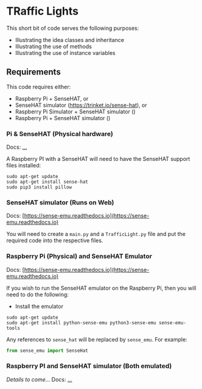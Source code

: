 # TRaffic Lights

This short bit of code serves the following purposes:

- Illustrating the idea classes and inheritance
- Illustrating the use of methods
- Illustrating the use of instance variables

## Requirements

This code requires either:

- Raspberry Pi + SenseHAT, or
- SenseHAT simulator (https://trinket.io/sense-hat), or
- Raspberry Pi Simulator + SenseHAT simulator ()
- Raspberry Pi + SenseHAT simulator ()

### Pi & SenseHAT (Physical hardware)

Docs: [...](#)

A Raspberry PI with a SenseHAT will need to have the SenseHAT support files installed:
```shell
sudo apt-get update
sudo apt-get install sense-hat
sudo pip3 install pillow
```

### SenseHAT simulator (Runs on Web)

Docs: [https://sense-emu.readthedocs.io](https://sense-emu.readthedocs.io)

You will need to create a `main.py` and a `TrafficLight.py` file and put the required code into the respective files.

### Raspberry Pi (Physical) and SenseHAT Emulator
Docs: [https://sense-emu.readthedocs.io](https://sense-emu.readthedocs.io)

If you wish to run the SenseHAT emulator on the Raspberry Pi, then you will need to do the following:

- Install the emulator
```shell
sudo apt-get update
sudo apt-get install python-sense-emu python3-sense-emu sense-emu-tools
```

Any references to `sense_hat` will be replaced by `sense_emu`. For example:
```python
from sense_emu import SenseHat
```

### Raspberry PI and SenseHAT simulator (Both emulated) 

*Details to come...*
Docs: [...](#)
